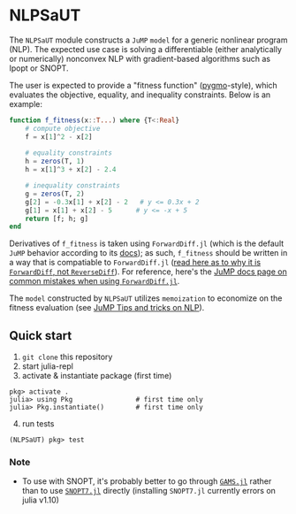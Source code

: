 # NLPSaUT

The `NLPSaUT` module constructs a `JuMP` `model` for a generic nonlinear program (NLP).
The expected use case is solving a differentiable (either analytically or numerically) nonconvex NLP with gradient-based algorithms such as Ipopt or SNOPT. 

The user is expected to provide a "fitness function" ([pygmo](https://github.com/esa/pygmo2)-style), which evaluates the objective, equality, and inequality constraints. Below is an example: 

```julia
function f_fitness(x::T...) where {T<:Real}
    # compute objective
    f = x[1]^2 - x[2]
    
    # equality constraints
    h = zeros(T, 1)
    h = x[1]^3 + x[2] - 2.4

    # inequality constraints
    g = zeros(T, 2)
    g[2] = -0.3x[1] + x[2] - 2   # y <= 0.3x + 2
    g[1] = x[1] + x[2] - 5      # y <= -x + 5
    return [f; h; g]
end
```

Derivatives of `f_fitness` is taken using `ForwardDiff.jl` (which is the default `JuMP` behavior according to its [docs](https://jump.dev/JuMP.jl/stable/tutorials/nonlinear/operator_ad/#Gradient)); as such, `f_fitness` should be written in a way that is compatiable to `ForwardDiff.jl` ([read here as to why it is `ForwardDiff`, not `ReverseDiff`](https://jump.dev/JuMP.jl/stable/manual/nonlinear/#Automatic-differentiation-2)). 
For reference, here's the [JuMP docs page on common mistakes when using `ForwardDiff.jl`](https://jump.dev/JuMP.jl/stable/manual/nonlinear/#Common-mistakes-when-writing-a-user-defined-operator). 

The `model` constructed by `NLPSaUT` utilizes `memoization` to economize on the fitness evaluation (see [JuMP Tips and tricks on NLP](https://jump.dev/JuMP.jl/stable/tutorials/nonlinear/tips_and_tricks/)). 

## Quick start

1. `git clone` this repository
2. start julia-repl
3. activate & instantiate package (first time)

```julia-repl
pkg> activate .
julia> using Pkg                # first time only
julia> Pkg.instantiate()        # first time only
```

4. run tests

```julia-repl
(NLPSaUT) pkg> test
```

### Note

- To use with SNOPT, it's probably better to go through [`GAMS.jl`](https://github.com/GAMS-dev/gams.jl?tab=readme-ov-file) rather than to use [`SNOPT7.jl`](https://github.com/snopt/SNOPT7.jl) directly (installing `SNOPT7.jl` currently errors on julia v1.10)
